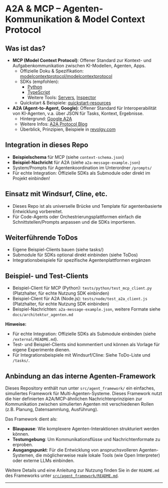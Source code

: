# A2A & MCP – Agenten-Kommunikation & Model Context Protocol

## Was ist das?
- **MCP (Model Context Protocol)**: Offener Standard zur Kontext- und Aufgabenkommunikation zwischen KI-Modellen, Agenten, Apps.  
  - Offizielle Doku & Spezifikation: [modelcontextprotocol/modelcontextprotocol](https://github.com/modelcontextprotocol/modelcontextprotocol)
  - SDKs (empfohlen):  
    - [Python](https://github.com/modelcontextprotocol/python-sdk)
    - [TypeScript](https://github.com/modelcontextprotocol/typescript-sdk)
    - Weitere Tools: [Servers](https://github.com/modelcontextprotocol/servers), [Inspector](https://github.com/modelcontextprotocol/inspector)
  - Quickstart & Beispiele: [quickstart-resources](https://github.com/modelcontextprotocol/quickstart-resources)
- **A2A (Agent-to-Agent, Google)**: Offener Standard für Interoperabilität von KI-Agenten, v.a. über JSON für Tasks, Kontext, Ergebnisse.
  - Hintergrund: [Google A2A](https://developers.googleblog.com/en/a2a-a-new-era-of-agent-interoperability/)
  - Weitere Infos: [A2A Protocol Blog](https://a2aprotocol.ai/blog/a2a-travel-planner-openrouter)
  - Überblick, Prinzipien, Beispiele in [revolgy.com](https://www.revolgy.com/insights/blog/building-business-applications-with-google-cloud-ai-agent-tools)

## Integration in dieses Repo
- **Beispielschema** für MCP (siehe `context-schema.json`)
- **Beispiel-Nachricht** für A2A (siehe `a2a-message-example.json`)
- System/Prompts für Agentenkoordination im Unterordner `/prompts/`
- Für echte Integration: Offizielle SDKs als Submodule oder direkt im Projekt einbinden!

## Einsatz mit Windsurf, Cline, etc.
- Dieses Repo ist als universelle Brücke und Template für agentenbasierte Entwicklung vorbereitet.
- Für Code-Agents oder Orchestrierungsplattformen einfach die Schnittstellen/Prompts anpassen und die SDKs importieren.

## Weiterführende ToDos
- Eigene Beispiel-Clients bauen (siehe tasks/)
- Submodule für SDKs optional direkt einbinden (siehe ToDos)
- Integrationsbeispiele für spezifische Agentenplattformen ergänzen

## Beispiel- und Test-Clients

- Beispiel-Client für MCP (Python): `tests/python/test_mcp_client.py` (Platzhalter, für echte Nutzung SDK einbinden)
- Beispiel-Client für A2A (Node.js): `tests/node/test_a2a_client.js` (Platzhalter, für echte Nutzung SDK einbinden)
- Beispiel-Nachrichten: `a2a-message-example.json`, weitere Formate siehe `docs/architektur_agenten.md`

**Hinweise:**
- Für echte Integration: Offizielle SDKs als Submodule einbinden (siehe `/external/README.md`).
- Test- und Beispiel-Clients sind kommentiert und können als Vorlage für eigene Experimente dienen.
- Für Integrationsbeispiele mit Windsurf/Cline: Siehe ToDo-Liste und `/tasks/`.

## Anbindung an das interne Agenten-Framework
Dieses Repository enthält nun unter `src/agent_framework/` ein einfaches, simuliertes Framework für Multi-Agenten-Systeme. Dieses Framework nutzt die hier definierten A2A/MCP-ähnlichen Nachrichtenprinzipien zur Kommunikation zwischen simulierten Agenten mit verschiedenen Rollen (z.B. Planung, Datensammlung, Ausführung).

Das Framework dient als:
-   **Blaupause**: Wie komplexere Agenten-Interaktionen strukturiert werden können.
-   **Testumgebung**: Um Kommunikationsflüsse und Nachrichtenformate zu erproben.
-   **Ausgangspunkt**: Für die Entwicklung von anspruchsvolleren Agenten-Systemen, die möglicherweise reale lokale Tools (wie Open Interpreter) oder externe LLMs einbinden.

Weitere Details und eine Anleitung zur Nutzung finden Sie in der `README.md` des Frameworks unter [`src/agent_framework/README.md`](../src/agent_framework/README.md).

---